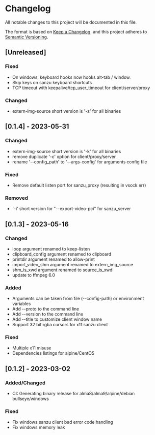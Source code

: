 # Changelog

All notable changes to this project will be documented in this file.

The format is based on [Keep a Changelog](https://keepachangelog.com/en/1.0.0/),
and this project adheres to [Semantic Versioning](https://semver.org/spec/v2.0.0.html).

## [Unreleased]
### Fixed
- On windows, keyboard hooks now hooks alt-tab / window.
- Skip keys on sanzu keyboard shortcuts
- TCP timeout with keepalive/tcp_user_timeout for client/server/proxy
### Changed
- extern-img-source short version is '-z' for all binaries

## [0.1.4] - 2023-05-31

### Changed
- extern-img-source short version is '-k' for all binaries
- remove duplicate '-c' option for client/proxy/server
- rename '--config_path' to '--args-config' for arguments config file
### Fixed
- Remove default listen port for sanzu_proxy (resulting in vsock err)
### Removed
- '-i' short version for "--export-video-pci" for sanzu_server

## [0.1.3] - 2023-05-16

### Changed
- loop argument renamed to keep-listen
- clipboard_config argument renamed to clipboard
- printdir argument renamed to allow-print
- import_video_shm argument renamed to extern_img_source
- shm_is_xwd argument renamed to source_is_xwd
- update to ffmpeg 6.0

### Added
- Arguments can be taken from file (--config-path) or environment variables
- Add --proto to the command line
- Add --version to the command line
- Add --title to customize client window name
- Support 32 bit rgba cursors for x11 sanzu client

### Fixed
- Multiple x11 misuse
- Dependencies listings for alpine/CentOS

## [0.1.2] - 2023-03-02

### Added/Changed

- CI: Generating binary release for alma8/alma9/alpine/debian bullseye/windows

### Fixed

- Fix windows sanzu client bad error code handling
- Fix windows memory leak
